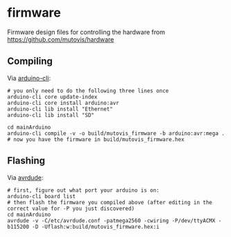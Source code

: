 # firmware
Firmware design files for controlling the hardware from https://github.com/mutovis/hardware

## Compiling
Via [arduino-cli](https://github.com/arduino/arduino-cli):
```
# you only need to do the following three lines once
arduino-cli core update-index
arduino-cli core install arduino:avr
arduino-cli lib install "Ethernet"
arduino-cli lib install "SD"

cd mainArduino
arduino-cli compile -v -o build/mutovis_firmware -b arduino:avr:mega .
# now you have the firmware in build/mutovis_firmware.hex
```

## Flashing
Via [avrdude](http://www.nongnu.org/avrdude/):
```
# first, figure out what port your arduino is on:
arduino-cli board list
# then flash the firmware you compiled above (after editing in the correct value for -P you just discovered)
cd mainArduino
avrdude -v -C/etc/avrdude.conf -patmega2560 -cwiring -P/dev/ttyACMX -b115200 -D -Uflash:w:build/mutovis_firmware.hex:i
```
